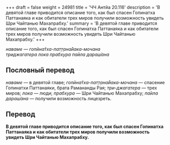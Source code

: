 +++
draft = false
weight = 24981
title = 'ЧЧ Антйа 20.116'
description = 'В девятой главе приводится описание того, как был спасен Гопинатха Паттанаяка и как обитатели трех миров получили возможность увидеть Шри Чайтанью Махапрабху.'
summary = 'В девятой главе приводится описание того, как был спасен Гопинатха Паттанаяка и как обитатели трех миров получили возможность увидеть Шри Чайтанью Махапрабху.'
+++

_наваме — гопӣна̄тха-пат̣т̣ана̄йака-мочана  
триджагатера лока прабхура па̄ила дараш́ана_

## Пословный перевод

_наваме_ — в девятой главе; _гопӣна̄тха_\-_пат̣т̣ана̄йака_\-_мочана_ — спасение Гопинатхи Паттанаяки, брата Рамананды Рая; _три_\-_джагатера_ — трех миров; _лока_ — люди; _прабхура_ — Шри Чайтанью Махапрабху; _па̄ила_ _дараш́ана_ — получили возможность лицезреть.

## Перевод

**В девятой главе приводится описание того, как был спасен Гопинатха Паттанаяка и как обитатели трех миров получили возможность увидеть Шри Чайтанью Махапрабху.**
